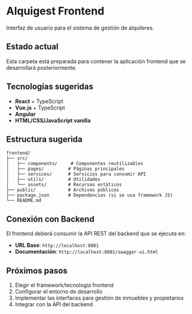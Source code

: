 # Alquigest Frontend

Interfaz de usuario para el sistema de gestión de alquileres.

## Estado actual

Esta carpeta está preparada para contener la aplicación frontend que se desarrollará posteriormente.

## Tecnologías sugeridas

- **React** + TypeScript
- **Vue.js** + TypeScript  
- **Angular**
- **HTML/CSS/JavaScript vanilla**

## Estructura sugerida

```
frontend/
├── src/
│   ├── components/     # Componentes reutilizables
│   ├── pages/         # Páginas principales
│   ├── services/      # Servicios para consumir API
│   ├── utils/         # Utilidades
│   └── assets/        # Recursos estáticos
├── public/            # Archivos públicos
├── package.json       # Dependencias (si se usa framework JS)
└── README.md
```

## Conexión con Backend

El frontend deberá consumir la API REST del backend que se ejecuta en:
- **URL Base**: `http://localhost:8081`
- **Documentación**: `http://localhost:8081/swagger-ui.html`

## Próximos pasos

1. Elegir el framework/tecnología frontend
2. Configurar el entorno de desarrollo
3. Implementar las interfaces para gestión de inmuebles y propietarios
4. Integrar con la API del backend
